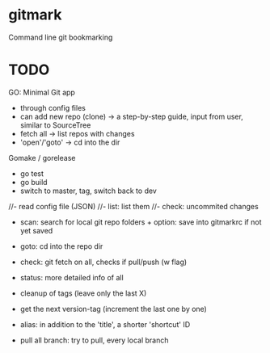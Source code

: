 gitmark
=======

Command line git bookmarking


# TODO

GO: Minimal Git app
- through config files
- can add new repo (clone) -> a step-by-step guide, input from user, similar to SourceTree
- fetch all -> list repos with changes
- 'open'/'goto' -> cd into the dir


Gomake / gorelease
- go test
- go build
- switch to master, tag, switch back to dev


//- read config file (JSON)
//- list: list them
//- check: uncommited changes
- scan: search for local git repo folders + option: save into gitmarkrc if not yet saved
- goto: cd into the repo dir
- check: git fetch on all, checks if pull/push (w flag)
- status: more detailed info of all

- cleanup of tags (leave only the last X)
- get the next version-tag (increment the last one by one)

- alias: in addition to the 'title', a shorter 'shortcut' ID
- pull all branch: try to pull, every local branch